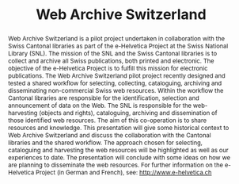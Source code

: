 ---
abstract: 'Web Archive Switzerland is a pilot project undertaken in collaboration
  with the Swiss Cantonal libraries as part of the e-Helvetica Project at the Swiss
  National Library (SNL). The mission of the SNL and the Swiss Cantonal libraries
  is to collect and archive all Swiss publications, both printed and electronic. The
  objective of the e-Helvetica Project is to fulfill this mission for electronic publications.
  The Web Archive Switzerland pilot project recently designed and tested a shared
  workflow for selecting, collecting, cataloguing, archiving and disseminating non-commercial
  Swiss web resources. Within the workflow the Cantonal libraries are responsible
  for the identification, selection and announcement of data on the Web. The SNL is
  responsible for the web-harvesting (objects and rights), cataloguing, archiving
  and dissemination of those identified web resources. The aim of this co-operation
  is to share resources and knowledge. This presentation will give some historical
  context to Web Archive Switzerland and discuss the collaboration with the Cantonal
  libraries and the shared workflow. The approach chosen for selecting, cataloguing
  and harvesting the web resources will be highlighted as well as our experiences
  to date. The presentation will conclude with some ideas on how we are planning to
  disseminate the web resources. For further information on the e-Helvetica Project
  (in German and French), see: <http://www.e-helvetica.ch>'
creators:
- Signori, Barbara
date: null
document_url: https://services.phaidra.univie.ac.at/api/object/o:294865/download
grand_parent: iPRES
institutions: []
keywords:
- ithaca
landing_page_url: https://phaidra.univie.ac.at/o:294865
language: eng
layout: publication
license: CC BY-SA 3.0 AT
notes_url: null
parent: iPRES 2006
publication_type: presentation
size: 720430
slides_url: null
source_name: iPRES
stream_url: null
title: Web Archive Switzerland
year: 2006
---
